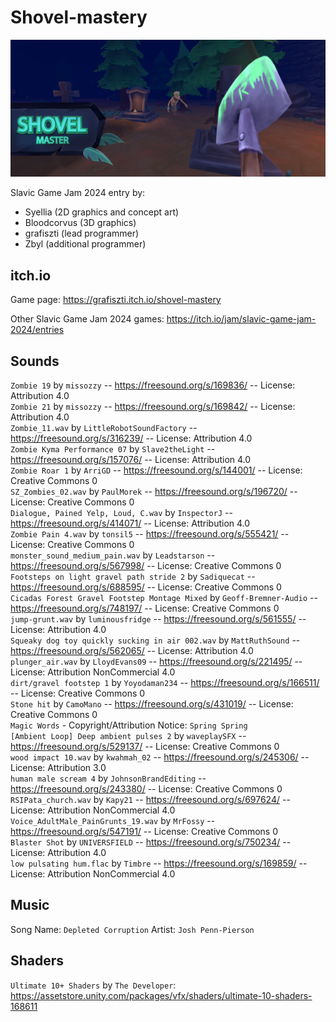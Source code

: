 # Shovel-mastery

![PromoScreen](./Promo/PromoScreen.png)

Slavic Game Jam 2024 entry by:

- Syellia (2D graphics and concept art)
- Bloodcorvus (3D graphics)
- grafiszti (lead programmer)
- Zbyl (additional programmer)

## itch.io

Game page: https://grafiszti.itch.io/shovel-mastery

Other Slavic Game Jam 2024 games: https://itch.io/jam/slavic-game-jam-2024/entries

## Sounds

`Zombie 19` by `missozzy` -- https://freesound.org/s/169836/ -- License: Attribution 4.0  
`Zombie 21` by `missozzy` -- https://freesound.org/s/169842/ -- License: Attribution 4.0  
`Zombie_11.wav` by `LittleRobotSoundFactory` -- https://freesound.org/s/316239/ -- License: Attribution 4.0  
`Zombie Kyma Performance 07` by `Slave2theLight` -- https://freesound.org/s/157076/ -- License: Attribution 4.0  
`Zombie Roar 1` by `ArriGD` -- https://freesound.org/s/144001/ -- License: Creative Commons 0  
`SZ_Zombies_02.wav` by `PaulMorek` -- https://freesound.org/s/196720/ -- License: Creative Commons 0  
`Dialogue, Pained Yelp, Loud, C.wav` by `InspectorJ` -- https://freesound.org/s/414071/ -- License: Attribution 4.0  
`Zombie Pain 4.wav` by `tonsil5` -- https://freesound.org/s/555421/ -- License: Creative Commons 0  
`monster_sound_medium_pain.wav` by `Leadstarson` -- https://freesound.org/s/567998/ -- License: Creative Commons 0  
`Footsteps on light gravel path stride 2` by `Sadiquecat` -- https://freesound.org/s/688595/ -- License: Creative Commons 0  
`Cicadas Forest Gravel Footstep Montage Mixed` by `Geoff-Bremner-Audio` -- https://freesound.org/s/748197/ -- License: Creative Commons 0  
`jump-grunt.wav` by `luminousfridge` -- https://freesound.org/s/561555/ -- License: Attribution 4.0  
`Squeaky dog toy quickly sucking in air 002.wav` by `MattRuthSound` -- https://freesound.org/s/562065/ -- License: Attribution 4.0  
`plunger_air.wav` by `LloydEvans09` -- https://freesound.org/s/221495/ -- License: Attribution NonCommercial 4.0  
`dirt/gravel footstep 1` by `Yoyodaman234` -- https://freesound.org/s/166511/ -- License: Creative Commons 0  
`Stone hit` by `CamoMano` -- https://freesound.org/s/431019/ -- License: Creative Commons 0  
`Magic Words` - Copyright/Attribution Notice: `Spring Spring`  
`[Ambient Loop] Deep ambient pulses 2` by `waveplaySFX` -- https://freesound.org/s/529137/ -- License: Creative Commons 0  
`wood impact 10.wav` by `kwahmah_02` -- https://freesound.org/s/245306/ -- License: Attribution 3.0  
`human male scream 4` by `JohnsonBrandEditing` -- https://freesound.org/s/243380/ -- License: Creative Commons 0  
`RSIPata_church.wav` by `Kapy21` -- https://freesound.org/s/697624/ -- License: Attribution NonCommercial 4.0  
`Voice_AdultMale_PainGrunts_19.wav` by `MrFossy` -- https://freesound.org/s/547191/ -- License: Creative Commons 0  
`Blaster Shot` by `UNIVERSFIELD` -- https://freesound.org/s/750234/ -- License: Attribution 4.0  
`low pulsating hum.flac` by `Timbre` -- https://freesound.org/s/169859/ -- License: Attribution NonCommercial 4.0  

## Music

Song Name: `Depleted Corruption` Artist: `Josh Penn-Pierson`

## Shaders

`Ultimate 10+ Shaders` by `The Developer`: https://assetstore.unity.com/packages/vfx/shaders/ultimate-10-shaders-168611
